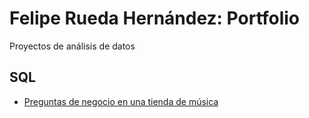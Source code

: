 # Felipe Rueda Hernández: Portfolio
Proyectos de análisis de datos

## SQL
- [Preguntas de negocio en una tienda de música](https://github.com/feliperuedah/Data-science/blob/master/musica.ipynb)
